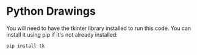 # Python Drawings

You will need to have the tkinter library installed to run this code. You can install it using pip if it's not already installed:

```
pip install tk
```
